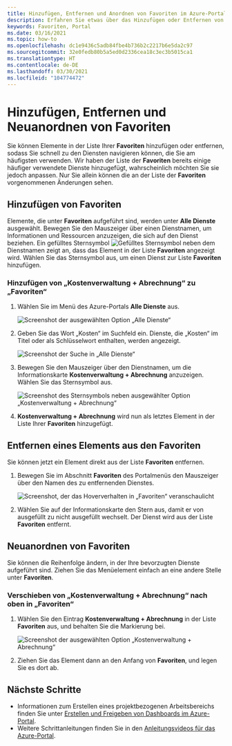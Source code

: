 ```yaml
---
title: Hinzufügen, Entfernen und Anordnen von Favoriten im Azure-Portal
description: Erfahren Sie etwas über das Hinzufügen oder Entfernen von Elementen in der Favoritenliste sowie das Anordnen der Reihenfolge von Elementen.
keywords: Favoriten, Portal
ms.date: 03/16/2021
ms.topic: how-to
ms.openlocfilehash: dc1e9436c5adb84fbe4b736b2c2217b6e5da2c97
ms.sourcegitcommit: 32e0fedb80b5a5ed0d2336cea18c3ec3b5015ca1
ms.translationtype: HT
ms.contentlocale: de-DE
ms.lasthandoff: 03/30/2021
ms.locfileid: "104774472"
---
```

# <a name="add-remove-and-rearrange-favorites"></a>Hinzufügen, Entfernen und Neuanordnen von Favoriten

Sie können Elemente in der Liste Ihrer **Favoriten** hinzufügen oder entfernen, sodass Sie schnell zu den Diensten navigieren können, die Sie am häufigsten verwenden. Wir haben der Liste der **Favoriten** bereits einige häufiger verwendete Dienste hinzugefügt, wahrscheinlich möchten Sie sie jedoch anpassen. Nur Sie allein können die an der Liste der **Favoriten** vorgenommenen Änderungen sehen.

## <a name="add-a-favorite"></a>Hinzufügen von Favoriten

Elemente, die unter **Favoriten** aufgeführt sind, werden unter **Alle Dienste** ausgewählt. Bewegen Sie den Mauszeiger über einen Dienstnamen, um Informationen und Ressourcen anzuzeigen, die sich auf den Dienst beziehen. Ein gefülltes Sternsymbol ![Gefülltes Sternsymbol](./media/azure-portal-add-remove-sort-favorites/azure-portal-favorites-graystar.png) neben dem Dienstnamen zeigt an, dass das Element in der Liste **Favoriten** angezeigt wird. Wählen Sie das Sternsymbol aus, um einen Dienst zur Liste **Favoriten** hinzufügen.

### <a name="add-cost-management--billing-to-favorites"></a>Hinzufügen von „Kostenverwaltung + Abrechnung“ zu „Favoriten“

1. Wählen Sie im Menü des Azure-Portals **Alle Dienste** aus.

    ![Screenshot der ausgewählten Option „Alle Dienste“](./media/azure-portal-add-remove-sort-favorites/azure-portal-favorites-new-all-services.png)

1. Geben Sie das Wort „Kosten“ im Suchfeld ein. Dienste, die „Kosten“ im Titel oder als Schlüsselwort enthalten, werden angezeigt.

   ![Screenshot der Suche in „Alle Dienste“](./media/azure-portal-add-remove-sort-favorites/azure-portal-favorites-find-service.png)

1. Bewegen Sie den Mauszeiger über den Dienstnamen, um die Informationskarte **Kostenverwaltung + Abrechnung** anzuzeigen. Wählen Sie das Sternsymbol aus.

   ![Screenshot des Sternsymbols neben ausgewählter Option „Kostenverwaltung + Abrechnung“](./media/azure-portal-add-remove-sort-favorites/azure-portal-favorites-add.png)

1. **Kostenverwaltung + Abrechnung** wird nun als letztes Element in der Liste Ihrer **Favoriten** hinzugefügt.

## <a name="remove-an-item-from-favorites"></a>Entfernen eines Elements aus den Favoriten

Sie können jetzt ein Element direkt aus der Liste **Favoriten** entfernen.

1. Bewegen Sie im Abschnitt **Favoriten** des Portalmenüs den Mauszeiger über den Namen des zu entfernenden Dienstes.

   ![Screenshot, der das Hoververhalten in „Favoriten“ veranschaulicht](./media/azure-portal-add-remove-sort-favorites/azure-portal-favorites-remove.png)

2. Wählen Sie auf der Informationskarte den Stern aus, damit er von ausgefüllt zu nicht ausgefüllt wechselt. Der Dienst wird aus der Liste **Favoriten** entfernt.

## <a name="rearrange-favorites"></a>Neuanordnen von Favoriten

Sie können die Reihenfolge ändern, in der Ihre bevorzugten Dienste aufgeführt sind. Ziehen Sie das Menüelement einfach an eine andere Stelle unter **Favoriten**.

### <a name="move-cost-management--billing-to-the-top-of-favorites"></a>Verschieben von „Kostenverwaltung + Abrechnung“ nach oben in „Favoriten“

1. Wählen Sie den Eintrag **Kostenverwaltung + Abrechnung** in der Liste **Favoriten** aus, und behalten Sie die Markierung bei.

   ![Screenshot der ausgewählten Option „Kostenverwaltung + Abrechnung“](./media/azure-portal-add-remove-sort-favorites/azure-portal-favorites-sort.png)

1. Ziehen Sie das Element dann an den Anfang von **Favoriten**, und legen Sie es dort ab.

## <a name="next-steps"></a>Nächste Schritte

* Informationen zum Erstellen eines projektbezogenen Arbeitsbereichs finden Sie unter [Erstellen und Freigeben von Dashboards im Azure-Portal](../azure-portal/azure-portal-dashboards.md).
* Weitere Schrittanleitungen finden Sie in den [Anleitungsvideos für das Azure-Portal](https://www.youtube.com/playlist?list=PLLasX02E8BPBKgXP4oflOL29TtqTzwhxR).